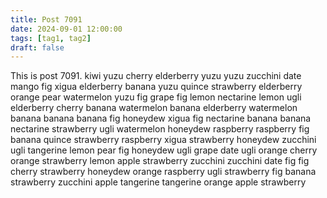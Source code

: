 ```yaml
---
title: Post 7091
date: 2024-09-01 12:00:00
tags: [tag1, tag2]
draft: false
---
```

This is post 7091.
kiwi
yuzu
cherry
elderberry
yuzu
yuzu
zucchini
date
mango
fig
xigua
elderberry
banana
yuzu
quince
strawberry
elderberry
orange
pear
watermelon
yuzu
fig
grape
fig
lemon
nectarine
lemon
ugli
elderberry
cherry
banana
watermelon
banana
elderberry
watermelon
banana
banana
banana
fig
honeydew
xigua
fig
nectarine
banana
banana
nectarine
strawberry
ugli
watermelon
honeydew
raspberry
raspberry
fig
banana
quince
strawberry
raspberry
xigua
strawberry
honeydew
zucchini
ugli
tangerine
lemon
pear
fig
honeydew
ugli
grape
date
ugli
orange
cherry
orange
strawberry
lemon
apple
strawberry
zucchini
zucchini
date
fig
fig
cherry
strawberry
honeydew
orange
raspberry
ugli
strawberry
fig
banana
strawberry
zucchini
apple
tangerine
tangerine
orange
apple
strawberry
